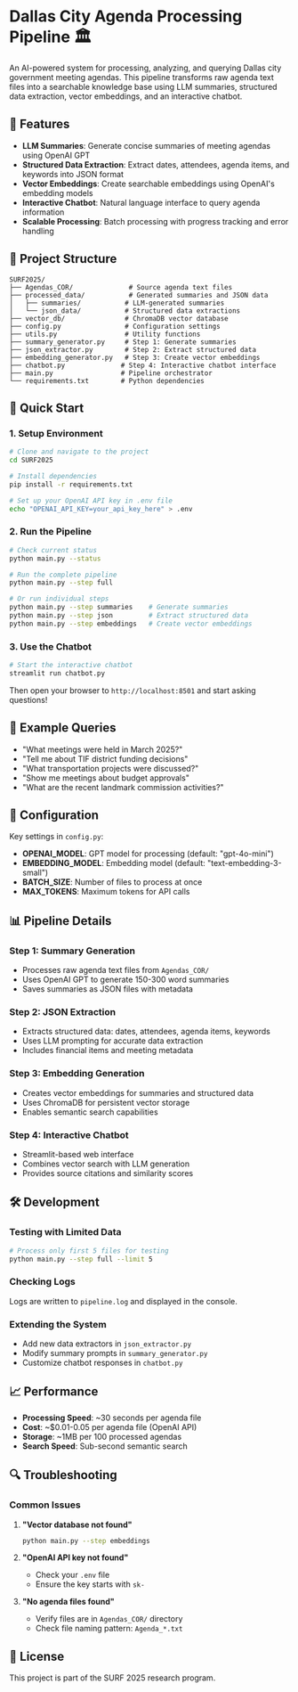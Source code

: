 # Dallas City Agenda Processing Pipeline 🏛️

An AI-powered system for processing, analyzing, and querying Dallas city government meeting agendas. This pipeline transforms raw agenda text files into a searchable knowledge base using LLM summaries, structured data extraction, vector embeddings, and an interactive chatbot.

## 🌟 Features

- **LLM Summaries**: Generate concise summaries of meeting agendas using OpenAI GPT
- **Structured Data Extraction**: Extract dates, attendees, agenda items, and keywords into JSON format
- **Vector Embeddings**: Create searchable embeddings using OpenAI's embedding models
- **Interactive Chatbot**: Natural language interface to query agenda information
- **Scalable Processing**: Batch processing with progress tracking and error handling

## 📁 Project Structure

```
SURF2025/
├── Agendas_COR/              # Source agenda text files
├── processed_data/           # Generated summaries and JSON data
│   ├── summaries/           # LLM-generated summaries
│   └── json_data/           # Structured data extractions
├── vector_db/               # ChromaDB vector database
├── config.py                # Configuration settings
├── utils.py                 # Utility functions
├── summary_generator.py     # Step 1: Generate summaries
├── json_extractor.py        # Step 2: Extract structured data
├── embedding_generator.py   # Step 3: Create vector embeddings
├── chatbot.py              # Step 4: Interactive chatbot interface
├── main.py                 # Pipeline orchestrator
└── requirements.txt        # Python dependencies
```

## 🚀 Quick Start

### 1. Setup Environment

```bash
# Clone and navigate to the project
cd SURF2025

# Install dependencies
pip install -r requirements.txt

# Set up your OpenAI API key in .env file
echo "OPENAI_API_KEY=your_api_key_here" > .env
```

### 2. Run the Pipeline

```bash
# Check current status
python main.py --status

# Run the complete pipeline
python main.py --step full

# Or run individual steps
python main.py --step summaries    # Generate summaries
python main.py --step json         # Extract structured data  
python main.py --step embeddings   # Create vector embeddings
```

### 3. Use the Chatbot

```bash
# Start the interactive chatbot
streamlit run chatbot.py
```

Then open your browser to `http://localhost:8501` and start asking questions!

## 💬 Example Queries

- "What meetings were held in March 2025?"
- "Tell me about TIF district funding decisions"
- "What transportation projects were discussed?"
- "Show me meetings about budget approvals"
- "What are the recent landmark commission activities?"

## 🔧 Configuration

Key settings in `config.py`:

- **OPENAI_MODEL**: GPT model for processing (default: "gpt-4o-mini")
- **EMBEDDING_MODEL**: Embedding model (default: "text-embedding-3-small")
- **BATCH_SIZE**: Number of files to process at once
- **MAX_TOKENS**: Maximum tokens for API calls

## 📊 Pipeline Details

### Step 1: Summary Generation
- Processes raw agenda text files from `Agendas_COR/`
- Uses OpenAI GPT to generate 150-300 word summaries
- Saves summaries as JSON files with metadata

### Step 2: JSON Extraction  
- Extracts structured data: dates, attendees, agenda items, keywords
- Uses LLM prompting for accurate data extraction
- Includes financial items and meeting metadata

### Step 3: Embedding Generation
- Creates vector embeddings for summaries and structured data
- Uses ChromaDB for persistent vector storage
- Enables semantic search capabilities

### Step 4: Interactive Chatbot
- Streamlit-based web interface
- Combines vector search with LLM generation
- Provides source citations and similarity scores

## 🛠️ Development

### Testing with Limited Data
```bash
# Process only first 5 files for testing
python main.py --step full --limit 5
```

### Checking Logs
Logs are written to `pipeline.log` and displayed in the console.

### Extending the System
- Add new data extractors in `json_extractor.py`
- Modify summary prompts in `summary_generator.py`
- Customize chatbot responses in `chatbot.py`

## 📈 Performance

- **Processing Speed**: ~30 seconds per agenda file
- **Cost**: ~$0.01-0.05 per agenda file (OpenAI API)
- **Storage**: ~1MB per 100 processed agendas
- **Search Speed**: Sub-second semantic search

## 🔍 Troubleshooting

### Common Issues

1. **"Vector database not found"**
   ```bash
   python main.py --step embeddings
   ```

2. **"OpenAI API key not found"**
   - Check your `.env` file
   - Ensure the key starts with `sk-`

3. **"No agenda files found"**
   - Verify files are in `Agendas_COR/` directory
   - Check file naming pattern: `Agenda_*.txt`

## 📄 License

This project is part of the SURF 2025 research program.